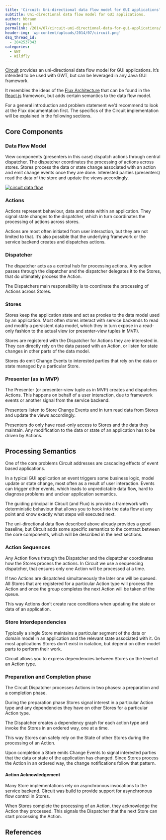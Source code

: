 ```yaml
---
title: 'Circuit: Uni-directional data flow model for GUI applications'
subtitle: Uni-directional data flow model for GUI applications.
author: hbraun
layout: post
permalink: /2014/07/circuit-uni-directional-data-for-gui-applications/
header-img: 'wp-content/uploads/2014/07/circuit.png'
dsq_thread_id:
  - 2842537343
categories:
  - GWT
  - Wildfly
---
```

[Circuit][1] provides an uni-directional data flow model for GUI applications. It&#8217;s intended to be used with GWT, but can be leveraged in any Java GUI framework. 

It resembles the ideas of the [Flux Architecture][2] that can be found in the [React.js][3] framework, but adds certain semantics to the data flow model.

For a general introduction and problem statement we&#8217;d recommend to look at the Flux documentation first. The specifics of the Circuit implementation will be explained in the following sections.

## <a class="anchor" href="#core-components" name="user-content-core-components"></a>Core Components

### <a class="anchor" href="#data-flow-model" name="user-content-data-flow-model"></a>Data Flow Model

View components (presenters in this case) dispatch actions through central dispatcher. The dispatcher coordinates the processing of actions across stores. Stores process the data or state change associated with an action and emit change events once they are done. Interested parties (presenters) read the data of the store and update the views accordingly.

[<img src="http://hbraun.info/wp-content/uploads/2014/07/circuit-300x227.png" alt="circuit data flow" class="aligncenter size-large wp-image-510" />][4]

### <a class="anchor" href="#actions" name="user-content-actions"></a>Actions

Actions represent behaviour, data and state within an application. They signal state changes to the dispatcher, which in turn coordinates the processing of actions across stores.

Actions are most often initiated from user interaction, but they are not limited to that. It&#8217;s also possible that the underlying framework or the service backend creates and dispatches actions.

### <a class="anchor" href="#dispatcher" name="user-content-dispatcher"></a>Dispatcher

The dispatcher acts as a central hub for processing actions. Any action passes through the dispatcher and the dispatcher delegates it to the Stores, that do ultimately process the Action.

The Dispatchers main responsibility is to coordinate the processing of Actions across Stores.

### <a class="anchor" href="#stores" name="user-content-stores"></a>Stores

Stores keep the application state and act as proxies to the data model used by an application. Most often stores interact with service backends to read and modify a persistent data model, which they in turn expose in a read-only fashion to the actual view (or presenter-view tuples in MVP).

Stores are registered with the Dispatcher for Actions they are interested in. They can directly rely on the data passed with an Action, or listen for state changes in other parts of the data model.

Stores do emit Change Events to interested parties that rely on the data or state managed by a particular Store.

### <a class="anchor" href="#presenter-as-in-mvp" name="user-content-presenter-as-in-mvp"></a>Presenter (as in MVP)

The Presenter (or presenter-view tuple as in MVP) creates and dispatches Actions. This happens on behalf of a user interaction, due to framework events or another signal from the service backend.

Presenters listen to Store Change Events and in turn read data from Stores and update the views accordingly.

Presenters do only have read-only access to Stores and the data they maintain. Any modification to the data or state of an application has to be driven by Actions.

## <a class="anchor" href="#processing-semantics" name="user-content-processing-semantics"></a>Processing Semantics

One of the core problems Circuit addresses are cascading effects of event based applications.

In a typical GUI application an event triggers some business logic, model update or state change, most often as a result of user interaction. Events can trigger other events, which leads to unpredictable data flow, hard to diagnose problems and unclear application semantics.

The guiding principal in Circuit (and Flux) is provide a framework with deterministic behaviour that allows you to hook into the data flow at any point and know exactly what steps will executed next.

The uni-directional data flow described above already provides a good baseline, but Circuit adds some specific semantics to the contract between the core components, which will be described in the next sections.

### <a class="anchor" href="#action-sequences" name="user-content-action-sequences"></a>Action Sequences

Any Action flows through the Dispatcher and the dispatcher coordinates how the Stores process the actions. In Circuit we use a sequencing dispatcher, that ensures only one Action will be processed at a time.

If two Actions are dispatched simultaneously the later one will be queued. All Stores that are registered for a particular Action type will process the Action and once the group completes the next Action will be taken of the queue.

This way Actions don&#8217;t create race conditions when updating the state or data of an application.

### <a class="anchor" href="#store-interdependencies" name="user-content-store-interdependencies"></a>Store Interdependencies

Typically a single Store maintains a particular segment of the data or domain model in an application and the relevant state associated with it. On most applications Stores don&#8217;t exist in isolation, but depend on other model parts to perform their work.

Circuit allows you to express dependencies between Stores on the level of an Action type.

### <a class="anchor" href="#preparation-and-completion-phase" name="user-content-preparation-and-completion-phase"></a>Preparation and Completion phase

The Circuit Dispatcher processes Actions in two phases: a preparation and a completion phase.

During the preparation phase Stores signal interest in a particular Action type and any dependencies they have on other Stores for a particular Action type.

The Dispatcher creates a dependency graph for each action type and invoke the Stores in an ordered way, one at a time.

This way Stores can safely rely on the State of other Stores during the processing of an Action.

Upon completion a Store emits Change Events to signal interested parties that the data or state of the application has changed. Since Stores process the Action in an ordered way, the change notifications follow that pattern.

#### <a class="anchor" href="#action-acknowledgement" name="user-content-action-acknowledgement"></a>Action Acknowledgement

Many Store implementations rely on asynchronous invocations to the service backend. Circuit was build to provide support for asynchronous flow control in Stores.

When Stores complete the processing of an Action, they acknowledge the Action they processed. This signals the Dispatcher that the next Store can start processing the Action.  

## References

 [1]: https://github.com/hal/circuit
 [2]: http://facebook.github.io/react/docs/flux-overview.html
 [3]: http://facebook.github.io/react/index.html
 [4]: http://hbraun.info/wp-content/uploads/2014/07/circuit.png